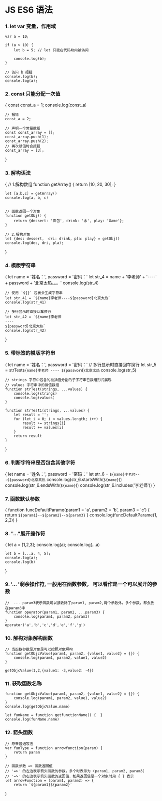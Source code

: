 # JS ES6 语法

### 1. let var 变量，作用域

    var a = 10;

    if (a > 10) {
        let b = 5; // let 只能在代码块内被访问

        console.log(b);
    }

    // 访问 b 报错
    console.log(b);
    console.log(a);


### 2. const 只能分配一次值

{
    const const_a = 1;
    console.log(const_a)

    // 报错
    const_a = 2;

    // 声明一个常量数组
    const const_array = [];
    const_array.push(1);
    const_array.push(2);
    // 再次赋值时会报错
    const_array = [3];

}

### 3. 解构语法
{
    // 1.解构数组
    function getArray() {
        return [10, 20, 30];
    }

    let [a,b,c] = getArray()
    console.log(a, b, c)


    // 函数返回一个对象
    function getObj() {
        return {dessert: '面包', drink: '水', play: 'Game'};
    }

    // 2.解构对象
    let {des: dessert,  dri: drink, pla: play} = getObj()
    console.log(des, dri, pla);
}

### 4. 模版字符串
{
    let name = '姓名：', password = '密码：'
    let str_4 = name + '李老师' + '----' + password + '北京太热。。。'
    console.log(str_4)

    // 使用 `${}` 包裹会生成字符串
    let str_41 = `${name}李老师----${password}北京太热`
    console.log(str_41)

    // 多行显示时直接回车换行
    let str_42 = `${name}李老师
    ----
    ${password}北京太热`
    console.log(str_42)
}

###  5. 带标签的模版字符串

{
    let name = '姓名：', password = '密码：'
    // 多行显示时直接回车换行
    let str_5 = strTest`${name}李老师 ---- ${password}北京太热`
    console.log(str_5)


    // strings 字符中包含的被插值分割的子字符串已数组形式展现
    // values 字符串中的插值数组
    function strTest(strings, ...values) {
        console.log(strings)
        console.log(values)
    }

    function strTest1(strings, ...values) {
        let result = '';
        for (let i = 0; i < values.length; i++) {
            result += strings[i]
            result += values[i]
        }
        return result
    }
}

###  6. 判断字符串是否包含其他字符

{
    let name = '姓名：', password = '密码：'
    let str_6 = `${name}李老师---${password}北京真热`
    console.log(str_6.startsWith(`${name}`))
    console.log(str_6.endsWith(`${name}`))
    console.log(str_6.includes('李老师'))
}

###  7. 函数默认参数
{
    function funcDefaultParame(param1 = 'a', param2 = 'b', param3 = 'c') {
        return `${param1}--${param2}--${param3}`
    }
    console.log(funcDefaultParame(1, 2,3))
}


###  8. "..."展开操作符


{
    let a = [1,2,3];
    console.log(a);
    console.log(...a)

    let b = [...a, 4, 5];
    console.log(a);
    console.log(b)
}

###  9. '... '剩余操作符, 一般用在函数参数， 可以看作是一个可以展开的参数


    //  ... param3表示函数可以接收除了param1, param2,两个参数外，多个参数，都会放在param3中
    function operator(param1, param2, ...param3) {
        console.log(param1, param2, param3)
    }
    operator('a','b','c','d','e','f','g')




###  10. 解构对象解构函数

    // 当函数参数是对象是可以按照对象解构
    function getObjcValue(param1, param2, {value1, value2} = {}) {
        console.log(param1, param2, value1, value2)
    }

    getObjcValue(1,2,{value1: -3,value2: -4})



###  11. 获取函数名称


    function getObjcValue(param1, param2, {value1, value2} = {}) {
        console.log(param1, param2, value1, value2)
    }
    console.log(getObjcValue.name)

    let funName = function getfunctionName() {  }
    console.log(funName.name)


###  12. 箭头函数


    // 原来普通写法
    var funType = function arrowfunction(param) {
        return param
    }

    // 函数参数 => 函数返回值
    // '=>' 的左边表示箭头函数的参数，多个时表示为 (param1, param2, param3)
    // '=>' 的右边表示箭头函数的返回值，如果返回值是一个对象时用 { } 表示
    let arrowFunction = (param1, param2) => {
        return `${param1}${param2}`
   
   
}
